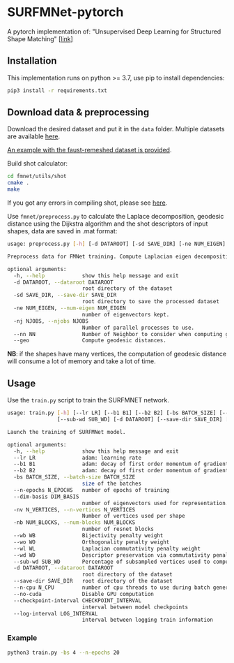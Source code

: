 # SURFMNet-pytorch
A pytorch implementation of: "Unsupervised Deep Learning for Structured Shape Matching" [[link](http://openaccess.thecvf.com/content_ICCV_2019/papers/Roufosse_Unsupervised_Deep_Learning_for_Structured_Shape_Matching_ICCV_2019_paper.pdf)]

## Installation
This implementation runs on python >= 3.7, use pip to install dependencies:
```bash
pip3 install -r requirements.txt
```

## Download data & preprocessing
Download the desired dataset and put it in the `data` folder. Multiple datasets are available [here](https://github.com/pvnieo/datasets-zoo).

<ins>An example with the faust-remeshed dataset is provided</ins>.

Build shot calculator:
```bash
cd fmnet/utils/shot
cmake .
make
```
If you got any errors in compiling shot, please see [here](https://github.com/pvnieo/3d-utils/tree/master/shot).

Use `fmnet/preprocess.py` to calculate the Laplace decomposition, geodesic distance using the Dijkstra algorithm and the shot descriptors of input shapes, data are saved in .mat format:
```bash
usage: preprocess.py [-h] [-d DATAROOT] [-sd SAVE_DIR] [-ne NUM_EIGEN] [-nj NJOBS] [--nn NN] [--geo]

Preprocess data for FMNet training. Compute Laplacian eigen decomposition, shot features, and geodesic distance for each shape.

optional arguments:
  -h, --help            show this help message and exit
  -d DATAROOT, --dataroot DATAROOT
                        root directory of the dataset
  -sd SAVE_DIR, --save-dir SAVE_DIR
                        root directory to save the processed dataset
  -ne NUM_EIGEN, --num-eigen NUM_EIGEN
                        number of eigenvectors kept.
  -nj NJOBS, --njobs NJOBS
                        Number of parallel processes to use.
  --nn NN               Number of Neighbor to consider when computing geodesic matrix.
  --geo                 Compute geodesic distances.
```
**NB**: if the shapes have many vertices, the computation of geodesic distance will consume a lot of memory and take a lot of time.

## Usage
Use the `train.py` script to train the SURFMNET network.
```bash
usage: train.py [-h] [--lr LR] [--b1 B1] [--b2 B2] [-bs BATCH_SIZE] [--n-epochs N_EPOCHS] [--dim-basis DIM_BASIS] [-nv N_VERTICES] [-nb NUM_BLOCKS] [--wb WB] [--wo WO] [--wl WL] [--wd WD]
                [--sub-wd SUB_WD] [-d DATAROOT] [--save-dir SAVE_DIR] [--n-cpu N_CPU] [--no-cuda] [--checkpoint-interval CHECKPOINT_INTERVAL] [--log-interval LOG_INTERVAL]

Launch the training of SURFMNet model.

optional arguments:
  -h, --help            show this help message and exit
  --lr LR               adam: learning rate
  --b1 B1               adam: decay of first order momentum of gradient
  --b2 B2               adam: decay of first order momentum of gradient
  -bs BATCH_SIZE, --batch-size BATCH_SIZE
                        size of the batches
  --n-epochs N_EPOCHS   number of epochs of training
  --dim-basis DIM_BASIS
                        number of eigenvectors used for representation.
  -nv N_VERTICES, --n-vertices N_VERTICES
                        Number of vertices used per shape
  -nb NUM_BLOCKS, --num-blocks NUM_BLOCKS
                        number of resnet blocks
  --wb WB               Bijectivity penalty weight
  --wo WO               Orthogonality penalty weight
  --wl WL               Laplacian commutativity penalty weight
  --wd WD               Descriptor preservation via commutativity penalty weight
  --sub-wd SUB_WD       Percentage of subsampled vertices used to compute descriptor preservation commutativity penalty
  -d DATAROOT, --dataroot DATAROOT
                        root directory of the dataset
  --save-dir SAVE_DIR   root directory of the dataset
  --n-cpu N_CPU         number of cpu threads to use during batch generation
  --no-cuda             Disable GPU computation
  --checkpoint-interval CHECKPOINT_INTERVAL
                        interval between model checkpoints
  --log-interval LOG_INTERVAL
                        interval between logging train information
```

### Example
```bash
python3 train.py -bs 4 --n-epochs 20
```
